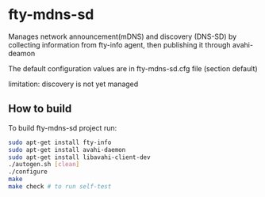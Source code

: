 # fty-mdns-sd
Manages network announcement(mDNS) and discovery (DNS-SD) by collecting
information from fty-info agent, then publishing it through avahi-deamon

The default configuration values are in fty-mdns-sd.cfg file (section default)

limitation: discovery is not yet managed

## How to build
To build fty-mdns-sd project run:
```bash
sudo apt-get install fty-info
sudo apt-get install avahi-daemon
sudo apt-get install libavahi-client-dev
./autogen.sh [clean]
./configure
make
make check # to run self-test
```
